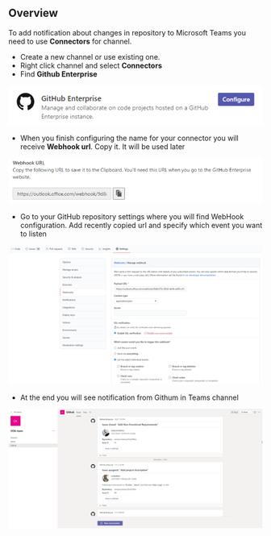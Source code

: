 ## Overview

To add notification about changes in repository to Microsoft Teams you need to use **Connectors** for channel.

* Create a new channel or use existing one.
* Right click channel and select **Connectors**
* Find **Github Enterprise**

<p align="center">
    <img alt="Github connector" src="https://raw.githubusercontent.com/iamprovidence/PostOffice/develop/docs/images/github-notifications/connector.png" />
</p>

* When you finish configuring the name for your connector you will receive **Webhook url**. Copy it. It will be used later

<p align="center">
    <img alt="Webhook url" src="https://raw.githubusercontent.com/iamprovidence/PostOffice/develop/docs/images/github-notifications/webhook-url.png" />
</p>

* Go to your GitHub repository settings where you will find WebHook configuration. Add recently copied url and specify which event you want to listen

<p align="center">
    <img alt="Configure Webhooks" src="https://raw.githubusercontent.com/iamprovidence/PostOffice/develop/docs/images/github-notifications/configure-webhooks.png" />
</p>

* At the end you will see notification from Githum in Teams channel

<p align="center">
    <img alt="Notifications" src="https://raw.githubusercontent.com/iamprovidence/PostOffice/develop/docs/images/github-notifications/notifications.png" />
</p>


